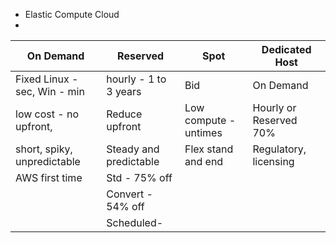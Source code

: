  - Elastic Compute Cloud
 - 
 |On Demand		|Reserved		| 		Spot | Dedicated Host |
|-------------------------------|-----------------------------|--|--|
| Fixed Linux - sec, Win - min |hourly - 1 to 3 years  | Bid| On Demand  |
| low cost - no upfront,  |  Reduce upfront| Low compute - untimes | Hourly or Reserved 70%  |
| short, spiky, unpredictable  | Steady and predictable|Flex stand and end | Regulatory, licensing |
| AWS first time  | Std - 75% off| |  |
| | Convert - 54% off| |  |
|  | Scheduled- | |  |

<!--stackedit_data:
eyJoaXN0b3J5IjpbMjc4MzE1ODc5LC0xMTI4MTA4NV19
-->